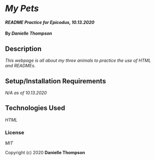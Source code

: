 # _My Pets_

#### _README Practice for Epicodus, 10.13.2020_

#### By _Danielle Thompson_

## Description

_This webpage is all about my three animals to practice the use of HTML and READMEs._

## Setup/Installation Requirements

_N/A as of 10.13.2020_

## Technologies Used

_HTML_

### License

*MIT*

Copyright (c) 2020 **Danielle Thompson**